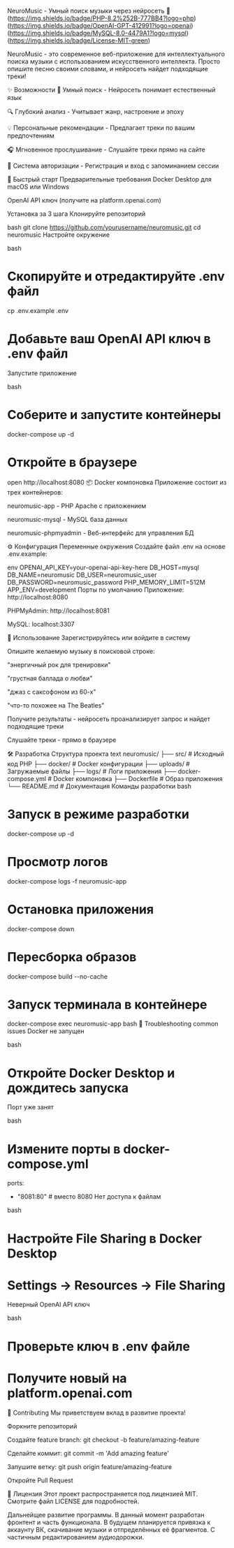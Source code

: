 NeuroMusic - Умный поиск музыки через нейросеть 🎵
(https://img.shields.io/badge/PHP-8.2%252B-777BB4?logo=php)
(https://img.shields.io/badge/OpenAI-GPT-412991?logo=openai)
(https://img.shields.io/badge/MySQL-8.0-4479A1?logo=mysql)
(https://img.shields.io/badge/License-MIT-green)

NeuroMusic - это современное веб-приложение для интеллектуального поиска музыки с использованием искусственного интеллекта. Просто опишите песню своими словами, и нейросеть найдет подходящие треки!

✨ Возможности
🎯 Умный поиск - Нейросеть понимает естественный язык

🔍 Глубокий анализ - Учитывает жанр, настроение и эпоху

💡 Персональные рекомендации - Предлагает треки по вашим предпочтениям

🎧 Мгновенное прослушивание - Слушайте треки прямо на сайте

🔐 Система авторизации - Регистрация и вход с запоминанием сессии

🚀 Быстрый старт
Предварительные требования
Docker Desktop для macOS или Windows

OpenAI API ключ (получите на platform.openai.com)

Установка за 3 шага
Клонируйте репозиторий

bash
git clone https://github.com/yourusername/neuromusic.git
cd neuromusic
Настройте окружение

bash
# Скопируйте и отредактируйте .env файл
cp .env.example .env
# Добавьте ваш OpenAI API ключ в .env файл
Запустите приложение

bash
# Соберите и запустите контейнеры
docker-compose up -d

# Откройте в браузере
open http://localhost:8080
📦 Docker компоновка
Приложение состоит из трех контейнеров:

neuromusic-app - PHP Apache с приложением

neuromusic-mysql - MySQL база данных

neuromusic-phpmyadmin - Веб-интерфейс для управления БД

⚙️ Конфигурация
Переменные окружения
Создайте файл .env на основе .env.example:

env
OPENAI_API_KEY=your-openai-api-key-here
DB_HOST=mysql
DB_NAME=neuromusic
DB_USER=neuromusic_user
DB_PASSWORD=neuromusic_password
PHP_MEMORY_LIMIT=512M
APP_ENV=development
Порты по умолчанию
Приложение: http://localhost:8080

PHPMyAdmin: http://localhost:8081

MySQL: localhost:3307

🎯 Использование
Зарегистрируйтесь или войдите в систему

Опишите желаемую музыку в поисковой строке:

"энергичный рок для тренировки"

"грустная баллада о любви"

"джаз с саксофоном из 60-х"

"что-то похожее на The Beatles"

Получите результаты - нейросеть проанализирует запрос и найдет подходящие треки

Слушайте треки - прямо в браузере

🛠️ Разработка
Структура проекта
text
neuromusic/
├── src/                 # Исходный код PHP
├── docker/              # Docker конфигурации
├── uploads/            # Загружаемые файлы
├── logs/               # Логи приложения
├── docker-compose.yml  # Docker компоновка
├── Dockerfile          # Образ приложения
└── README.md          # Документация
Команды разработки
bash
# Запуск в режиме разработки
docker-compose up -d

# Просмотр логов
docker-compose logs -f neuromusic-app

# Остановка приложения
docker-compose down

# Пересборка образов
docker-compose build --no-cache

# Запуск терминала в контейнере
docker-compose exec neuromusic-app bash
🔧 Troubleshooting
common issues
Docker не запущен

bash
# Откройте Docker Desktop и дождитесь запуска
Порт уже занят

bash
# Измените порты в docker-compose.yml
ports:
  - "8081:80"  # вместо 8080
Нет доступа к файлам

bash
# Настройте File Sharing в Docker Desktop
# Settings → Resources → File Sharing
Неверный OpenAI API ключ

bash
# Проверьте ключ в .env файле
# Получите новый на platform.openai.com
🤝 Contributing
Мы приветствуем вклад в развитие проекта!

Форкните репозиторий

Создайте feature branch: git checkout -b feature/amazing-feature

Сделайте коммит: git commit -m 'Add amazing feature'

Запушите ветку: git push origin feature/amazing-feature

Откройте Pull Request

📝 Лицензия
Этот проект распространяется под лицензией MIT. Смотрите файл LICENSE для подробностей.

Дальнейщее развитие программы.
В данный момент разработан фронтент и часть функционала. В будущем планируется привязка к аккаунту ВК,
скачивание музыки и отпределённых её фрагментов. С частичным редактированием аудиодорожки.
